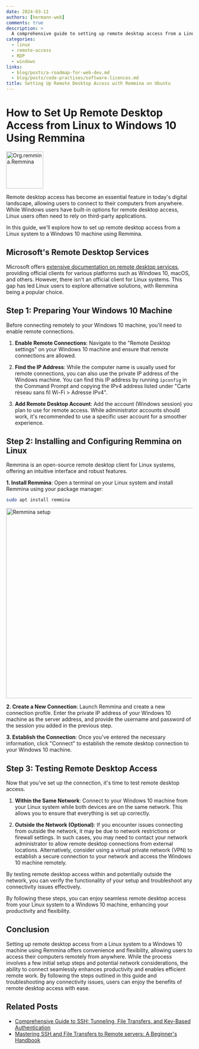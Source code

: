 ```yaml
---
date: 2024-03-11
authors: [hermann-web]
comments: true
description: >
  A comprehensive guide to setting up remote desktop access from a Linux system to a Windows 10 machine using Remmina.
categories:
  - linux
  - remote-access
  - RDP
  - windows
links:
  - blog/posts/a-roadmap-for-web-dev.md
  - blog/posts/code-practises/software-licences.md
title: Setting Up Remote Desktop Access with Remmina on Ubuntu
---
```


# How to Set Up Remote Desktop Access from Linux to Windows 10 Using Remmina

<div class="float-img-container float-img-right">
  <a title="Remmina App authors, Antenore Gatta, CC BY-SA 4.0 &lt;https://creativecommons.org/licenses/by-sa/4.0&gt;, via Wikimedia Commons" href="https://commons.wikimedia.org/wiki/File:Org.remmina.Remmina.svg"><img width="100" alt="Org.remmina.Remmina" src="https://upload.wikimedia.org/wikipedia/commons/thumb/9/96/Org.remmina.Remmina.svg/128px-Org.remmina.Remmina.svg.png"></a>
</div>

Remote desktop access has become an essential feature in today's digital landscape, allowing users to connect to their computers from anywhere.
While Windows users have built-in options for remote desktop access, Linux users often need to rely on third-party applications.

In this guide, we'll explore how to set up remote desktop access from a Linux system to a Windows 10 machine using Remmina.

<!-- more -->

## Microsoft's Remote Desktop Services

Microsoft offers [extensive documentation on remote desktop services](https://learn.microsoft.com/en-us/windows-server/remote/remote-desktop-services/clients/remote-desktop-clients), providing official clients for various platforms such as Windows 10, macOS, and others. However, there isn't an official client for Linux systems. This gap has led Linux users to explore alternative solutions, with Remmina being a popular choice.

## Step 1: Preparing Your Windows 10 Machine

Before connecting remotely to your Windows 10 machine, you'll need to enable remote connections.

1. **Enable Remote Connections**: Navigate to the "Remote Desktop settings" on your Windows 10 machine and ensure that remote connections are allowed.

2. **Find the IP Address**: While the computer name is usually used for remote connections, you can also use the private IP address of the Windows machine. You can find this IP address by running `ipconfig` in the Command Prompt and copying the IPv4 address listed under "Carte réseau sans fil Wi-Fi > Adresse IPv4".

3. **Add Remote Desktop Account**: Add the account (Windows session) you plan to use for remote access. While administrator accounts should work, it's recommended to use a specific user account for a smoother experience.

## Step 2: Installing and Configuring Remmina on Linux

Remmina is an open-source remote desktop client for Linux systems, offering an intuitive interface and robust features.

**1. Install Remmina**: Open a terminal on your Linux system and install Remmina using your package manager:

```bash
sudo apt install remmina
```

<div class="float-img-container float-img-right">
  <a title="Flidster, CC BY-SA 4.0 &lt;https://creativecommons.org/licenses/by-sa/4.0&gt;, via Wikimedia Commons" href="https://commons.wikimedia.org/wiki/File:Remmina_setup.png"><img width="512" alt="Remmina setup" src="https://upload.wikimedia.org/wikipedia/commons/thumb/1/13/Remmina_setup.png/512px-Remmina_setup.png"></a>
</div>

**2. Create a New Connection**: Launch Remmina and create a new connection profile. Enter the private IP address of your Windows 10 machine as the server address, and provide the username and password of the session you added in the previous step.

**3. Establish the Connection**: Once you've entered the necessary information, click "Connect" to establish the remote desktop connection to your Windows 10 machine.

## Step 3: Testing Remote Desktop Access

Now that you've set up the connection, it's time to test remote desktop access.

1. **Within the Same Network**: Connect to your Windows 10 machine from your Linux system while both devices are on the same network. This allows you to ensure that everything is set up correctly.

2. **Outside the Network (Optional)**: If you encounter issues connecting from outside the network, it may be due to network restrictions or firewall settings. In such cases, you may need to contact your network administrator to allow remote desktop connections from external locations. Alternatively, consider using a virtual private network (VPN) to establish a secure connection to your network and access the Windows 10 machine remotely.

By testing remote desktop access within and potentially outside the network, you can verify the functionality of your setup and troubleshoot any connectivity issues effectively.

By following these steps, you can enjoy seamless remote desktop access from your Linux system to a Windows 10 machine, enhancing your productivity and flexibility.

## Conclusion

Setting up remote desktop access from a Linux system to a Windows 10 machine using Remmina offers convenience and flexibility, allowing users to access their computers remotely from anywhere. While the process involves a few initial setup steps and potential network considerations, the ability to connect seamlessly enhances productivity and enables efficient remote work. By following the steps outlined in this guide and troubleshooting any connectivity issues, users can enjoy the benefits of remote desktop access with ease.

## Related Posts

- [Comprehensive Guide to SSH: Tunneling, File Transfers, and Key-Based Authentication](../../../../../posts/software-and-tools/dev/remote-access/ssh/ssh-tunneling.md)
- [Mastering SSH and File Transfers to Remote servers: A Beginner's Handbook](../../../../../posts/software-and-tools/dev/remote-access/ssh/access-remote-from-cli.md)
